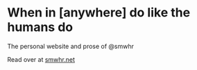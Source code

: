 # When in [anywhere] do like the humans do

The personal website and prose of @smwhr

Read over at [smwhr.net](https://smwhr.net)

